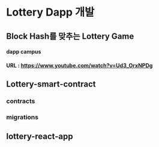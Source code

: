 # Lottery Dapp 개발
## Block Hash를 맞추는 Lottery Game


#### dapp campus
#### URL : https://www.youtube.com/watch?v=Ud3_OrxNPDg


## Lottery-smart-contract

### contracts
### migrations

## lottery-react-app
